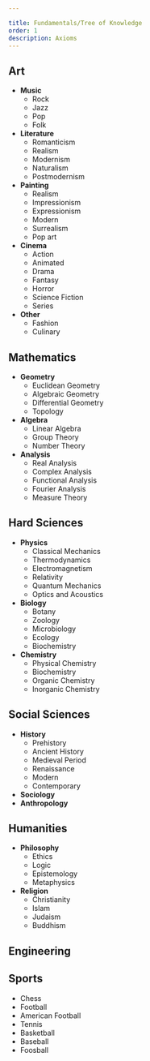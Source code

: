 ```yaml
---

title: Fundamentals/Tree of Knowledge
order: 1
description: Axioms
---
```


## Art
- **Music**
  - Rock
  - Jazz
  - Pop
  - Folk
- **Literature**
  - Romanticism
  - Realism
  - Modernism
  - Naturalism
  - Postmodernism
- **Painting**
  - Realism
  - Impressionism
  - Expressionism
  - Modern
  - Surrealism
  - Pop art
- **Cinema**
  - Action
  - Animated
  - Drama
  - Fantasy
  - Horror
  - Science Fiction
  - Series
- **Other**
  - Fashion
  - Culinary

## Mathematics
- **Geometry**
  - Euclidean Geometry
  - Algebraic Geometry
  - Differential Geometry
  - Topology
- **Algebra**
  - Linear Algebra
  - Group Theory
  - Number Theory
- **Analysis**
  - Real Analysis
  - Complex Analysis
  - Functional Analysis
  - Fourier Analysis
  - Measure Theory

## Hard Sciences
- **Physics**
  - Classical Mechanics
  - Thermodynamics
  - Electromagnetism
  - Relativity
  - Quantum Mechanics
  - Optics and Acoustics
- **Biology**
  - Botany
  - Zoology
  - Microbiology
  - Ecology
  - Biochemistry
- **Chemistry**
  - Physical Chemistry
  - Biochemistry
  - Organic Chemistry
  - Inorganic Chemistry

## Social Sciences
- **History**
  - Prehistory
  - Ancient History
  - Medieval Period
  - Renaissance
  - Modern
  - Contemporary
- **Sociology**
- **Anthropology**

## Humanities
- **Philosophy**
  - Ethics
  - Logic
  - Epistemology
  - Metaphysics
- **Religion**
  - Christianity
  - Islam
  - Judaism
  - Buddhism

## Engineering

## Sports
- Chess
- Football
- American Football
- Tennis
- Basketball
- Baseball
- Foosball